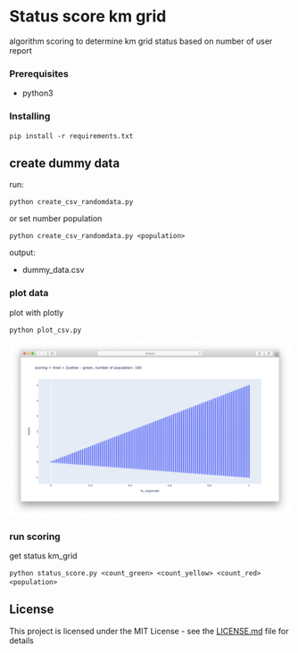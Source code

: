 # Status score km grid

algorithm scoring to determine km grid status based on number of user report


### Prerequisites

- python3

### Installing

```
pip install -r requirements.txt
```

## create dummy data

run:
```
python create_csv_randomdata.py
```
or set number population
```
python create_csv_randomdata.py <population>
```
output: 
- dummy_data.csv


### plot data

plot with plotly

```
python plot_csv.py
```
![Alt plot_result](plot_result.png)

### run scoring

get status km_grid

```
python status_score.py <count_green> <count_yellow> <count_red> <population>
```

## License

This project is licensed under the MIT License - see the [LICENSE.md](LICENSE.md) file for details

